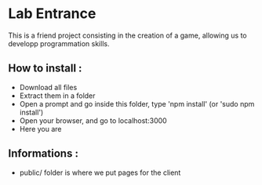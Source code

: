 Lab Entrance
============

This is a friend project consisting in the creation of a game, allowing us to developp programmation skills.

How to install :
----------------

* Download all files
* Extract them in a folder
* Open a prompt and go inside this folder, type 'npm install' (or 'sudo npm install')
* Open your browser, and go to localhost:3000
* Here you are

Informations : 
--------------

* public/ folder is where we put pages for the client